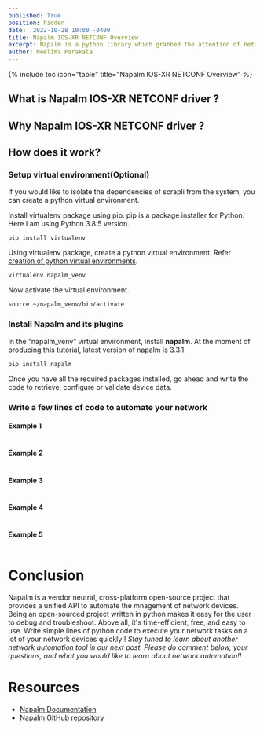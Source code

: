 ```yaml
---
published: True
position: hidden
date: '2022-10-28 10:00 -0400'
title: Napalm IOS-XR NETCONF Overview
excerpt: Napalm is a python library which grabbed the attention of network engineers. Learn more about IOS-XR NETCONF driver and take a look how you could manage Cisco IOS-XR devices with it.
author: Neelima Parakala
---
```

{% include toc icon="table" title="Napalm IOS-XR NETCONF Overview" %}



## What is Napalm IOS-XR NETCONF driver ?


## Why Napalm IOS-XR NETCONF driver ?
       
## How does it work?

### Setup virtual environment(Optional)

If you would like to isolate the dependencies of scrapli from the system, you can create a python virtual environment.

Install virtualenv package using pip. pip is a package installer for Python. Here I am using Python 3.8.5 version.
```
pip install virtualenv
```
Using virtualenv package, create a python virtual environment.
Refer [creation of python virtual environments](https://docs.python.org/3/library/venv.html).
```
virtualenv napalm_venv
```
Now activate the virtual environment.
```
source ~/napalm_venv/bin/activate
```
### Install Napalm and its plugins

In the “napalm_venv” virtual environment, install **napalm**. At the moment of producing this tutorial, latest version of napalm is 3.3.1.
```
pip install napalm
```
Once you have all the required packages installed, go ahead and write the code to retrieve, configure or validate device data.

### Write a few lines of code to automate your network

#### Example 1

```
```

#### Example 2

```
```

#### Example 3

```
```

#### Example 4

```
```

#### Example 5

```
```



# Conclusion
Napalm is a vendor neutral, cross-platform open-source project that provides a unified API to automate the mnagement of network devices. Being an open-sourced project written in python makes it easy for the user to debug and troubleshoot. Above all, it's time-efficient, free, and easy to use. Write simple lines of python code to execute your network tasks on a lot of your network devices quickly!! 
*Stay tuned to learn about another network automation tool in our next post.*
*Please do comment below, your questions, and what you would like to learn about network automation!!*

# Resources

- [Napalm Documentation](https://napalm.readthedocs.io/en/latest/)
- [Napalm GitHub repository](https://github.com/napalm-automation/napalm)
